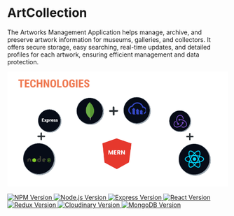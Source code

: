 # ArtCollection
The Artworks Management Application helps manage, archive, and preserve artwork information for museums, galleries, and collectors. It offers secure storage, easy searching, real-time updates, and detailed profiles for each artwork, ensuring efficient management and data protection.

![Technologies](https://github.com/FarahDvp/images/blob/0b50266865142a3febcfcf02d712354494b06758/MERN_Stack.png)

<a href="https://www.npmjs.com/package/npm" target="_blank">
  <img src="https://img.shields.io/badge/npm-v10.8.1-blue" alt="NPM Version" />
</a>

<a href="https://nodejs.org/en/" target="_blank">
  <img src="https://img.shields.io/badge/Node.js-v20.10.0-blue" alt="Node.js Version" />
</a>

<a href="https://expressjs.com/" target="_blank">
  <img src="https://img.shields.io/badge/Express-v4.18.2-brightgreen" alt="Express Version" />
</a>

<a href="https://reactjs.org/" target="_blank">
  <img src="https://img.shields.io/badge/React-v18.2.0-brightgreen" alt="React Version" />
</a>

<a href="https://redux.js.org/" target="_blank">
  <img src="https://img.shields.io/badge/Redux-v1.9.2-brightgreen" alt="Redux Version" />
</a>

<a href="https://cloudinary.com/" target="_blank">
  <img src="https://img.shields.io/badge/Cloudinary-v1.34.0-brightgreen" alt="Cloudinary Version" />
</a>

<a href="https://mongoosejs.com/" target="_blank">
  <img src="https://img.shields.io/badge/MongoDB-v6.9.1-brightgreen" alt="MongoDB Version" />
</a>
